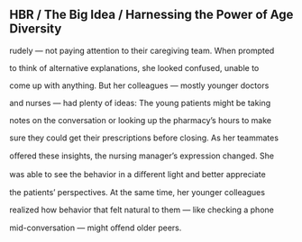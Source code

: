 ## HBR / The Big Idea / Harnessing the Power of Age Diversity

rudely — not paying attention to their caregiving team. When prompted

to think of alternative explanations, she looked confused, unable to

come up with anything. But her colleagues — mostly younger doctors

and nurses — had plenty of ideas: The young patients might be taking

notes on the conversation or looking up the pharmacy’s hours to make

sure they could get their prescriptions before closing. As her teammates

oﬀered these insights, the nursing manager’s expression changed. She

was able to see the behavior in a diﬀerent light and better appreciate

the patients’ perspectives. At the same time, her younger colleagues

realized how behavior that felt natural to them — like checking a phone

mid-conversation — might oﬀend older peers.